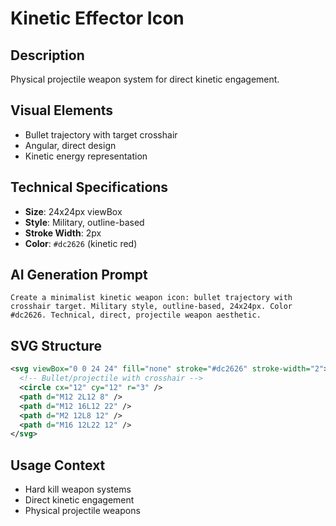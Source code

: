 # Kinetic Effector Icon

## Description

Physical projectile weapon system for direct kinetic engagement.

## Visual Elements

- Bullet trajectory with target crosshair
- Angular, direct design
- Kinetic energy representation

## Technical Specifications

- **Size**: 24x24px viewBox
- **Style**: Military, outline-based
- **Stroke Width**: 2px
- **Color**: `#dc2626` (kinetic red)

## AI Generation Prompt

```
Create a minimalist kinetic weapon icon: bullet trajectory with crosshair target. Military style, outline-based, 24x24px. Color #dc2626. Technical, direct, projectile weapon aesthetic.
```

## SVG Structure

```svg
<svg viewBox="0 0 24 24" fill="none" stroke="#dc2626" stroke-width="2">
  <!-- Bullet/projectile with crosshair -->
  <circle cx="12" cy="12" r="3" />
  <path d="M12 2L12 8" />
  <path d="M12 16L12 22" />
  <path d="M2 12L8 12" />
  <path d="M16 12L22 12" />
</svg>
```

## Usage Context

- Hard kill weapon systems
- Direct kinetic engagement
- Physical projectile weapons
